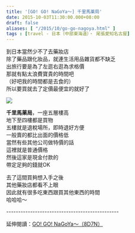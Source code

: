 ```yaml
---
title: '[GO! GO! NaGoYa～] 千里馬薬局'
date: 2015-10-03T11:30:00.000+08:00
draft: false
aliases: [ "/2015/10/go-go-nagoya.html" ]
tags : [travel - 日本（中部東海道）・ 尾張愛知名古屋]
---
```


到日本當然少不了去藥妝店  
除了藥品跟化妝品，就連生活用品雜貨都不缺乏  
出旅行要是為了左逛右逛為求格價  
那就有點太浪費寶貴的時間吧  
（好吧我的時間都是去食的）  
所以要買就去了定價最便宜的就好了  

[![](https://c1.staticflickr.com/1/601/21751141426_668a9c6f89_z.jpg)](https://c1.staticflickr.com/1/601/21751141426_668a9c6f89_z.jpg)

**千里馬薬局**，一座五層樓高  
地下至四樓都是買物  
五樓就是退稅場所，即時退好方便  
一般賣的都比出面的價格低  
當然有些其他公司做特價的話  
這裡就是普通價格  
然後這家是現金付款的  
帶定足夠的錢就OK  
  
去了這間買夠想入手之後  
其他藥妝店都看不上眼  
因此就有很多吃東西跟買其他東西的時間  
哈哈哈～  
  
\-----------------------------------------------  
  
延伸閱讀：[GO! GO! NaGoYa～（8D7N）](http://www.hidie.net/2015/11/go-go-nagoya8d7n.html)